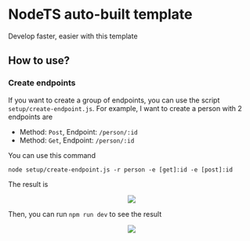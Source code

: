 # NodeTS auto-built template

Develop faster, easier with this template

## How to use?

### Create endpoints

If you want to create a group of endpoints, you can use the script `setup/create-endpoint.js`. For example, I want to create a person with 2 endpoints are

- Method: `Post`, Endpoint: `/person/:id`
- Method: `Get`, Endpoint: `/person/:id`

You can use this command

```
node setup/create-endpoint.js -r person -e [get]:id -e [post]:id
```

The result is

<p align="center"><img src="https://github.com/user-attachments/assets/f9de09c8-9894-4c13-9e07-c605eb81e7c8" /></p>

Then, you can run `npm run dev` to see the result

<p align="center"><img src="https://github.com/user-attachments/assets/5381552a-bba9-4d0a-93fb-1b1ec4600fd6" /></p>
